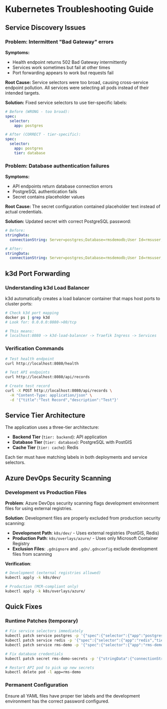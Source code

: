 # Kubernetes Troubleshooting Guide

## Service Discovery Issues

### Problem: Intermittent "Bad Gateway" errors

**Symptoms:**
- Health endpoint returns 502 Bad Gateway intermittently
- Services work sometimes but fail at other times
- Port forwarding appears to work but requests fail

**Root Cause:**
Service selectors were too broad, causing cross-service endpoint pollution. All services were selecting all pods instead of their intended targets.

**Solution:**
Fixed service selectors to use tier-specific labels:

```yaml
# Before (WRONG - too broad):
spec:
  selector:
    app: postgres

# After (CORRECT - tier-specific):
spec:
  selector:
    app: postgres
    tier: database
```

### Problem: Database authentication failures

**Symptoms:**
- API endpoints return database connection errors
- PostgreSQL authentication fails
- Secret contains placeholder values

**Root Cause:**
The secret configuration contained placeholder text instead of actual credentials.

**Solution:**
Updated secret with correct PostgreSQL password:

```yaml
# Before:
stringData:
  connectionString: Server=postgres;Database=rmsdemodb;User Id=rmsuser;Password=REPLACE_WITH_SECURE_PASSWORD

# After:
stringData:
  connectionString: Server=postgres;Database=rmsdemodb;User Id=rmsuser;Password=defaultpassword
```

## k3d Port Forwarding

### Understanding k3d Load Balancer

k3d automatically creates a load balancer container that maps host ports to cluster ports:

```bash
# Check k3d port mapping
docker ps | grep k3d
# Look for: 0.0.0.0:8080->80/tcp

# This means:
# localhost:8080 -> k3d-load-balancer -> Traefik Ingress -> Services
```

### Verification Commands

```bash
# Test health endpoint
curl http://localhost:8080/health

# Test API endpoints
curl http://localhost:8080/api/records

# Create test record
curl -X POST http://localhost:8080/api/records \
  -H "Content-Type: application/json" \
  -d '{"title":"Test Record","description":"Test"}'
```

## Service Tier Architecture

The application uses a three-tier architecture:

- **Backend Tier** (`tier: backend`): API application
- **Database Tier** (`tier: database`): PostgreSQL with PostGIS
- **Cache Tier** (`tier: cache`): Redis

Each tier must have matching labels in both deployments and service selectors.

## Azure DevOps Security Scanning

### Development vs Production Files

**Problem**: Azure DevOps security scanning flags development environment files for using external registries.

**Solution**: Development files are properly excluded from production security scanning:

- **Development Path**: `k8s/dev/` - Uses external registries (PostGIS, Redis)
- **Production Path**: `k8s/overlays/azure/` - Uses only Microsoft Container Registry
- **Exclusion Files**: `.gdnignore` and `.gdn/.gdnconfig` exclude development files from scanning

**Verification**: 
```bash
# Development (external registries allowed)
kubectl apply -k k8s/dev/

# Production (MCR-compliant only)  
kubectl apply -k k8s/overlays/azure/
```

## Quick Fixes

### Runtime Patches (temporary)
```bash
# Fix service selectors immediately
kubectl patch service postgres -p '{"spec":{"selector":{"app":"postgres","tier":"database"}}}'
kubectl patch service redis -p '{"spec":{"selector":{"app":"redis","tier":"cache"}}}'
kubectl patch service rms-demo -p '{"spec":{"selector":{"app":"rms-demo","tier":"backend"}}}'

# Fix database credentials
kubectl patch secret rms-demo-secrets -p '{"stringData":{"connectionString":"Server=postgres;Database=rmsdemodb;User Id=rmsuser;Password=defaultpassword"}}'

# Restart API pod to pick up new secrets
kubectl delete pod -l app=rms-demo
```

### Permanent Configuration
Ensure all YAML files have proper tier labels and the development environment has the correct password configured.
